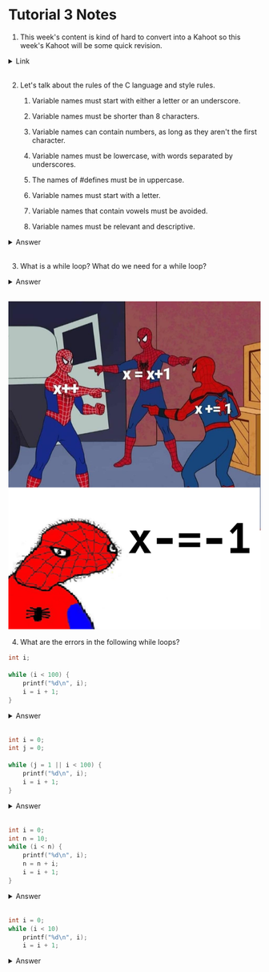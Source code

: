 # Tutorial 3 Notes

1. This week's content is kind of hard to convert into a Kahoot so this week's Kahoot will be some quick revision.

<details>
  <summary>Link</summary>

  https://play.kahoot.it/v2/?quizId=47f01a7a-b481-4407-a286-1578803b02e2
</details>

<br>

2. Let's talk about the rules of the C language and style rules.

    1. Variable names must start with either a letter or an underscore.

    2. Variable names must be shorter than 8 characters.
  
    3. Variable names can contain numbers, as long as they aren't the first character.
  
    4. Variable names must be lowercase, with words separated by underscores.
  
    5. The names of #defines must be in uppercase.
  
    6. Variable names must start with a letter.
  
    7. Variable names that contain vowels must be avoided.
  
    8. Variable names must be relevant and descriptive.

<details>
  <summary>Answer</summary>

  1 and 3 are C language rules.

  4, 5, 6 and 8 are style rules.

  Overall, the only rule you need to know is that variable names must be relevant and descriptive.
</details>

<br>

3. What is a while loop? What do we need for a while loop?

<details>
  <summary>Answer</summary>

  A while loop is a control structure just like if statements but keeps running the code until the condition is false.

  To use a while loop, we need to initialise the variables inside our condition, a proper condition and something to move the condition along.
</details>

<br>

![Good Spiderman meme](spiderman.png)

4. What are the errors in the following while loops?

```c
int i;

while (i < 100) {
    printf("%d\n", i);
    i = i + 1;
}
```

<details>
    <summary>Answer</summary>

    i is not initialised and so it will throw a compiler error. 
        
    When we think about this code, if i's value is unknown and unclear, how could (i < 100) possibly work?
</details>

<br>

```c
int i = 0;
int j = 0;

while (j = 1 || i < 100) {
    printf("%d\n", i);
    i = i + 1;
}
```

<details>
    <summary>Answer</summary>

    In the while condition, (j = 1) is an assignment, not a condition. DCC will warn you about this and tell you that you probably want (j == 1).

    **Bonus**. Last week, we learnt if conditions result into 1s and 0s. While conditions are the same and if an assignment (such as (j = 1)) is successful, it will return 1. Hence, this is an infinite loop.
</details>

<br>

```c
int i = 0;
int n = 10;
while (i < n) {
    printf("%d\n", i);
    n = n + i;
    i = i + 1;
}
```

<details>
    <summary>Answer</summary>

    This is an infinite loop because i grows faster than n, and so, the while condition will never be false.
</details>

<br>

```c
int i = 0;
while (i < 10)
    printf("%d\n", i);
    i = i + 1;
```

<details>
    <summary>Answer</summary>

    Since there are no curly braces, the while condition only affects the line of code right after it. Hence, the output will be an infinite amount of 0s.
</details>

